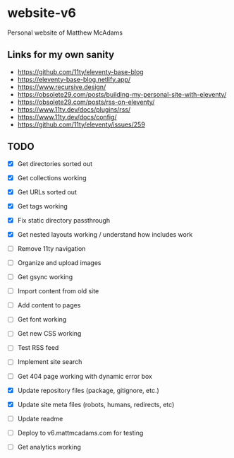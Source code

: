 # website-v6

Personal website of Matthew McAdams

## Links for my own sanity

- https://github.com/11ty/eleventy-base-blog
- https://eleventy-base-blog.netlify.app/
- https://www.recursive.design/
- https://obsolete29.com/posts/building-my-personal-site-with-eleventy/
- https://obsolete29.com/posts/rss-on-eleventy/
- https://www.11ty.dev/docs/plugins/rss/
- https://www.11ty.dev/docs/config/
- https://github.com/11ty/eleventy/issues/259

## TODO

- [x] Get directories sorted out
- [x] Get collections working
- [x] Get URLs sorted out
- [x] Get tags working

- [x] Fix static directory passthrough
- [x] Get nested layouts working / understand how includes work
- [ ] Remove 11ty navigation

- [ ] Organize and upload images
- [ ] Get gsync working
- [ ] Import content from old site
- [ ] Add content to pages

- [ ] Get font working
- [ ] Get new CSS working

- [ ] Test RSS feed
- [ ] Implement site search
- [ ] Get 404 page working with dynamic error box

- [x] Update repository files (package, gitignore, etc.)
- [x] Update site meta files (robots, humans, redirects, etc)
- [ ] Update readme

- [ ] Deploy to v6.mattmcadams.com for testing
- [ ] Get analytics working
